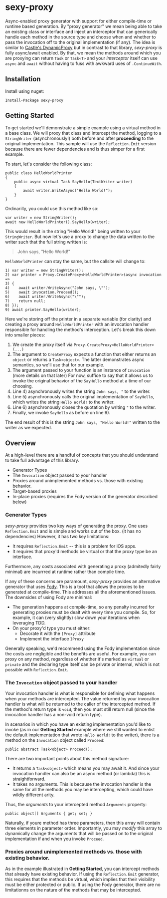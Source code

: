 # sexy-proxy
Async-enabled proxy generator with support for either compile-time or runtime 
based generation.  By "proxy generator" we mean being able to take an existing 
class or interface and inject an interceptor that can generically handle each 
method in the source type and choose when and whether to pass the invocation off
to the original implementation (if any).  The idea is similar to [Castle's 
DynamicProxy](http://www.castleproject.org/projects/dynamicproxy/) but in 
contrast to that library, *sexy-proxy* is fully async/await enabled.  By that, we 
mean the methods around which you are proxying can return `Task` or `Task<T>` 
and your *interceptor* itself can use `async` and `await` without having to 
fuss with awkward uses of `.ContinueWith`.

## Installation

Install using nuget:

    Install-Package sexy-proxy
	
## Getting Started

To get started we'll demonstrate a simple example using a virtual method in a 
base class.  We will proxy that class and intercept the method, logging to a 
`StringWriter` (asynchronously!) both before and after **proceeding** to the 
original implementation.  This sample will use the `Reflection.Emit` version 
because there are fewer dependencies and is thus simper for a first example.

To start, let's consider the following class:

    public class HelloWorldPrinter
    {
        public async virtual Task SayHello(TextWriter writer)
        {
            await writer.WriteAsync("Hello World!");
        }
    }

Ordinarilly, you could use this method like so:

    var writer = new StringWriter();
    await new HelloWorldPrinter().SayHello(writer);

This would result in the string "Hello World!" being written to your 
`StringWriter`.  But now let's use a proxy to change the data written to the 
writer such that the full string written is:

> John says, "Hello World!"

 `HelloWorldPrinter` can stay the same, but the callsite will change to:

    1) var writer = new StringWriter();
    2) var printer = Proxy.CreateProxy<HelloWorldPrinter>(async invocation =>
    3) {
    4)    await writer.WriteAsync("John says, \"");
    5)    await invocation.Proceed();
    6)    await writer.WriteAsync("\"");
    7)    return null;
    8) });
    9) await printer.SayHello(writer);

Here we're storing off the printer in a separate variable (for clarity) and 
creating a proxy around `HelloWorldPrinter` with an invocation handler responsible
for handling the method's interception.  Let's break this down into smaller pieces:

1. We create the proxy itself via `Proxy.CreateProxy<HelloWorldPrinter>(...)`
2. The argument to `CreateProxy` expects a function that either returns an 
`object` or returns a `Task<object>`.  The latter demonstrates async semantics,
so we'll use that for our example.
3. The argument passed to your function is an instance of `Invocation` (more 
details on that later)  For now, suffice to say that it allows us to invoke the 
original behavior of the `SayHello` method at a time of our choosing.
4. Line 4) asynchronously writes the string `John says, "` to the writer.
5. Line 5) asynchronously calls the original implementation of `SayHello`, which 
writes the string `Hello World!` to the writer.
6. Line 6) asynchronously closes the quotation by writing `"` to the writer.
7. Finally, we invoke `SayHello` as before on line 9).

The end result of this is the string `John says, "Hello World!"` written to the 
writer as we expected. 


## Overview

At a high-level there are a handful of concepts that you should understand to take full
advantage of this library.

* Generator Types
* The `Invocation` object passed to your handler
* Proxies around unimplemented methods vs. those with existing behavior.
* Target-based proxies
* In-place proxies (requires the Fody version of the generator described below)

### Generator Types

*sexy-proxy* provides two key ways of generating the proxy.  One uses 
`Reflection.Emit` and is simple and works out of the box.  (it has no dependencies)
However, it has two key limitations:

* It requires `Reflection.Emit` -- this is a problem for iOS apps.
* It requires that proxy'd methods be virtual or that the proxy type be an interface.

Furthermore, any costs associated with generating a proxy (admitedly fairly minimal) are incurrred
at runtime rather than compile time.

If any of these concerns are paramount, *sexy-proxy* provides an alternative generator
that uses [Fody](https://github.com/Fody/Fody). This is a tool that allows the proxies
to be generated at compile-time.  This addresses all the aforementioned issues. The 
downsides of using Fody are minimal:

* The generation happens at compile-time, so any penalty incurred for generating proxies
must be dealt with every time you compile. So, for example, it can (very slightly) slow 
down your iterations when leveraging TDD.
* On your proxy'd type you must either:
    * Decorate it with the `[Proxy]` attribute
    * Implement the interface `IProxy`
    
Generally speaking, we'd recommend using the Fody implementation since the costs are 
negligible and the benefits are useful.  For example, you can proxy on any method, 
regardless of whether it's marked as `virtual` or `private` and the declaring type 
itself can be private or internal, which is not possible with `Reflection.Emit`.

### The `Invocation` object passed to your handler

Your invocation handler is what is responsible for defining what happens when your 
methods are intercepted. The value returned by your invocation handler is what will 
be returned to the caller of the intercepted method.  If the method's return type is
`void`, then you must still return null (since the invocation handler has a non-void 
return type).  

In scenarios in which you have an existing implementation you'd like to invoke (as in 
our **Getting Started** example where we still wanted to enlist the default 
implementation that wrote `Hello World!` to the writer), there is a method on the 
`Invocation` object called `Proceed`:

    public abstract Task<object> Proceed();
    
There are two important points about this method signature:
* It returns a `Task<object>` which means you may await it.  And since your invocation 
handler can also be an async method (or lambda) this is straightforward.
* It takes no arguments.  This is because the invocation handler is the same for all
the methods you may be intercepting, which could have wildly different arity.  
    
Thus, the *arguments* to your intercepted method `Arguments` property:

    public object[] Arguments { get; set; }
    
Naturally, if youre method has three parameters, then this array will contain three 
elements in parameter order.  Importantly, you may *modify* this array to dynamically
change the arguments that will be passed on to the original implementation if and when
you invoke `Proceed`.


### Proxies around unimplemented methods vs. those with existing behavior.

As in the example illustrated in **Getting Started**, you can intercept methods that 
already have existing behavior.  If using the `Reflection.Emit` generator, this requires
that the methods be virtual, which implies that their visibility must be either 
protected or public.  If using the Fody generator, there are no limitationns on the 
nature of the methods that may be intercepted.